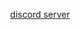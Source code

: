 <html>

<body>

<style>
  body{
background-image: url('IMG__ (3).webp'
);
  background-size: cover;
    background-position: center;
  }
</style>
<a href='https://discord.gg/7DQKBaDdvs'><p style='text-align:center'> discord server </p> </a>






  
</body>




  
</html>
